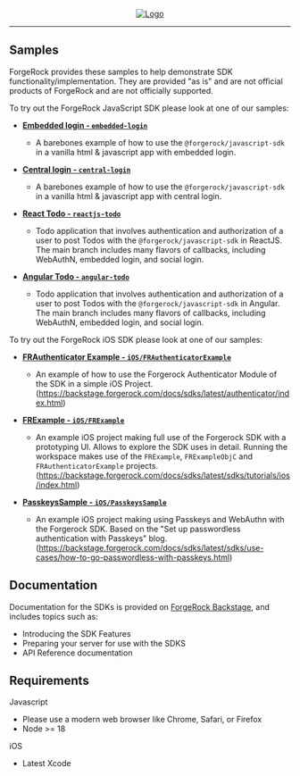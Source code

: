 <p align="center">
  <a href="https://github.com/ForgeRock/sdk-sample-apps">
    <img src="https://cdn.forgerock.com/logo/interim/Logo-PingIdentity-ForgeRock-Hor-FullColor.svg" alt="Logo">
  </a>
  <hr/>
</p>

## Samples

ForgeRock provides these samples to help demonstrate SDK functionality/implementation. They are provided "as is" and are not official products of ForgeRock and are not officially supported.

To try out the ForgeRock JavaScript SDK please look at one of our samples:

- [**Embedded login - `embedded-login`**](./embedded-login/README.md)

  - A barebones example of how to use the `@forgerock/javascript-sdk` in a vanilla html & javascript app with embedded login.

- [**Central login - `central-login`**](./central-login/README.md)

  - A barebones example of how to use the `@forgerock/javascript-sdk` in a vanilla html & javascript app with central login.

- [**React Todo - `reactjs-todo`**](./reactjs-todo/README.md)

  - Todo application that involves authentication and authorization of a user to post Todos with the `@forgerock/javascript-sdk` in ReactJS.
    The main branch includes many flavors of callbacks, including WebAuthN, embedded login, and social login.

- [**Angular Todo - `angular-todo`**](./angular-todo/README.md)
  - Todo application that involves authentication and authorization of a user to post Todos with the `@forgerock/javascript-sdk` in Angular.
    The main branch includes many flavors of callbacks, including WebAuthN, embedded login, and social login.

To try out the ForgeRock iOS SDK please look at one of our samples:

- [**FRAuthenticator Example - `iOS/FRAuthenticatorExample`**](./iOS/FRAuthenticatorExample/FRAuthenticatorExample.xcodeproj/)
  - An example of how to use the Forgerock Authenticator Module of the SDK in a simple iOS Project. 
  (https://backstage.forgerock.com/docs/sdks/latest/authenticator/index.html)

- [**FRExample - `iOS/FRExample`**](./iOS/FRExample.xcworkspace/)
  - An example iOS project making full use of the Forgerock SDK with a prototyping UI. Allows to explore the SDK uses in detail. Running the workspace makes use of the `FRExample`, `FRExampleObjC` and `FRAuthenticatorExample` projects.
  (https://backstage.forgerock.com/docs/sdks/latest/sdks/tutorials/ios/index.html)

- [**PasskeysSample - `iOS/PasskeysSample`**](./iOS/PasskeysSample/UnsummitAuthentication/UnsummitAuthentication.xcodeproj/)
  - An example iOS project making using Passkeys and WebAuthn with the Forgerock SDK. Based on the "Set up passwordless authentication with Passkeys" blog.
  (https://backstage.forgerock.com/docs/sdks/latest/sdks/use-cases/how-to-go-passwordless-with-passkeys.html)

<!------------------------------------------------------------------------------------------------------------------------------------>
<!-- DOCS - Link off to the AM-centric documentation at sdks.forgerock.com. -->

## Documentation

Documentation for the SDKs is provided on [ForgeRock Backstage](https://backstage.forgerock.com/docs/sdks/latest/index.html), and includes topics such as:

- Introducing the SDK Features
- Preparing your server for use with the SDKS
- API Reference documentation

## Requirements

Javascript
- Please use a modern web browser like Chrome, Safari, or Firefox
- Node >= 18

iOS
- Latest Xcode
